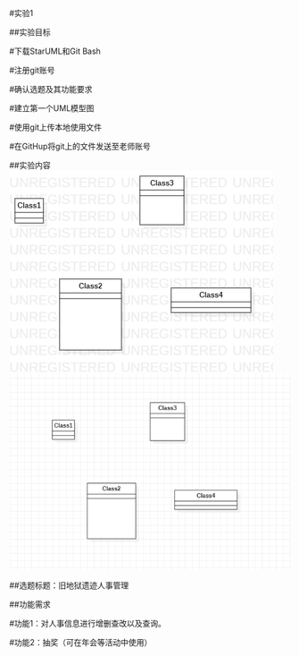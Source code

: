 #实验1

##实验目标

#下载StarUML和Git Bash

#注册git账号

#确认选题及其功能要求

#建立第一个UML模型图

#使用git上传本地使用文件

#在GitHup将git上的文件发送至老师账号


##实验内容
![第一个UML图](./model1.png)
![无水印图](./model1.jpeg)

##选题标题：旧地狱遗迹人事管理

##功能需求

#功能1：对人事信息进行增删查改以及查询。

#功能2：抽奖（可在年会等活动中使用）
